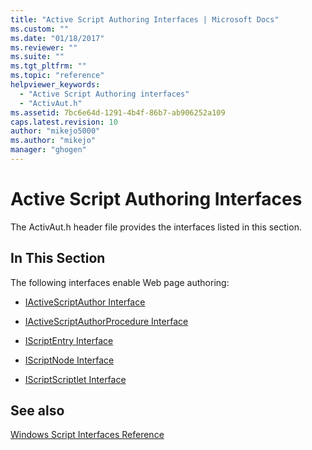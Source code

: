 ```yaml
---
title: "Active Script Authoring Interfaces | Microsoft Docs"
ms.custom: ""
ms.date: "01/18/2017"
ms.reviewer: ""
ms.suite: ""
ms.tgt_pltfrm: ""
ms.topic: "reference"
helpviewer_keywords: 
  - "Active Script Authoring interfaces"
  - "ActivAut.h"
ms.assetid: 7bc6e64d-1291-4b4f-86b7-ab906252a109
caps.latest.revision: 10
author: "mikejo5000"
ms.author: "mikejo"
manager: "ghogen"
---
```

# Active Script Authoring Interfaces
The ActivAut.h header file provides the interfaces listed in this section.  
  
## In This Section  
 The following interfaces enable Web page authoring:  
  
- [IActiveScriptAuthor Interface](../../winscript/reference/iactivescriptauthor-interface.md)  
  
- [IActiveScriptAuthorProcedure Interface](../../winscript/reference/iactivescriptauthorprocedure-interface.md)  
  
- [IScriptEntry Interface](../../winscript/reference/iscriptentry-interface.md)  
  
- [IScriptNode Interface](../../winscript/reference/iscriptnode-interface.md)  
  
- [IScriptScriptlet Interface](../../winscript/reference/iscriptscriptlet-interface.md)  
  
## See also  
 [Windows Script Interfaces Reference](../../winscript/reference/windows-script-interfaces-reference.md)